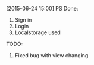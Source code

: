 [2015-06-24 15:00] PS
Done:
1. Sign in
2. Login
3. Localstorage used

TODO:
1. Fixed bug with view changing
